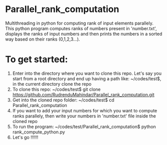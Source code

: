 # Parallel_rank_computation
Multithreading in python for computing rank of input elements parallely.
This python program computes ranks of numbers present in 'number.txt', displays the ranks of input numbers and then prints the numbers in a sorted way based on their ranks (0,1,2,3...).

# To get started:
1. Enter into the directory where you want to clone this repo. Let's say you start from a root directory and end up having a path like: ~/codes/test$, in the current directory clone the repo 
2. To clone this repo: ~/codes/test$ git clone https://github.com/RudrenduMahindar/Parallel_rank_computation.git
3. Get into the cloned repo folder: ~/codes/test$ cd Parallel_rank_computation
4. If you want to add your input numbers for which you want to compute ranks parallely, then write your numbers in 'number.txt' file inside the cloned repo
5. To run the program: ~/codes/test/Parallel_rank_computation$ python rank_compute_python.py
6. Let's go !!!!!!
